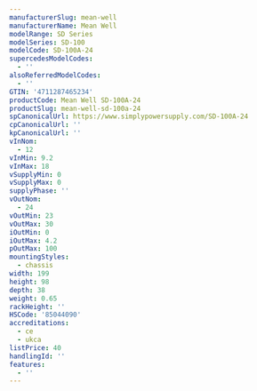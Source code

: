 ```yaml
---
manufacturerSlug: mean-well
manufacturerName: Mean Well
modelRange: SD Series
modelSeries: SD-100
modelCode: SD-100A-24
supercedesModelCodes:
  - ''
alsoReferredModelCodes:
  - ''
GTIN: '4711287465234'
productCode: Mean Well SD-100A-24
productSlug: mean-well-sd-100a-24
spCanonicalUrl: https://www.simplypowersupply.com/SD-100A-24
cpCanonicalUrl: ''
kpCanonicalUrl: ''
vInNom:
  - 12
vInMin: 9.2
vInMax: 18
vSupplyMin: 0
vSupplyMax: 0
supplyPhase: ''
vOutNom:
  - 24
vOutMin: 23
vOutMax: 30
iOutMin: 0
iOutMax: 4.2
pOutMax: 100
mountingStyles:
  - chassis
width: 199
height: 98
depth: 38
weight: 0.65
rackHeight: ''
HSCode: '85044090'
accreditations:
  - ce
  - ukca
listPrice: 40
handlingId: ''
features:
  - ''
---
```

